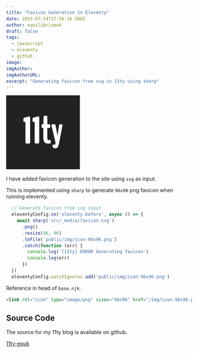 ```yaml
---
title: "Favicon Generation In Eleventy"
date: 2023-07-14T17:56:16.586Z
author: equilibriumuk
draft: false
tags:
  - javascript
  - eleventy
  - github
image:
imgAuthor:
imgAuthorURL:
excerpt: "Generating favicon from svg in 11ty using sharp"
---
```


![11ty logo](../_media/images/11ty-200.png)

I have added favicon generation to the site using `svg` as input.

This is implemented using `sharp` to generate `96x96` png favicon when running eleventy.

```js
  // Generate favicon from svg input
  eleventyConfig.on('eleventy.before', async () => {
    await sharp('src/_media/favicon.svg')
      .png()
      .resize(96, 96)
      .toFile('public/img/icon-96x96.png')
      .catch(function (err) {
        console.log('[11ty] ERROR Generating favicon')
        console.log(err)
      })
  })
  eleventyConfig.watchIgnores.add('public/img/icon-96x96.png')
```

Reference in head of `base.njk`.

```html
<link rel="icon" type="image/png" sizes="96x96" href="/img/icon-96x96.png">
```

## Source Code

The source for my 11ty blog is available on github.

<a class="github" href="https://github.com/equk/11ty-equk" aria-label="View on GitHub" target="_blank" rel="noopener noreferrer"><i class="fa-brands fa-github"></i> 11ty-equk</a>
